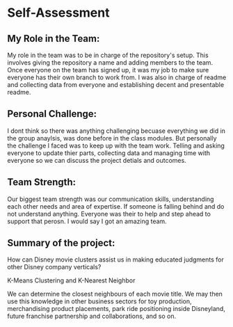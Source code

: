 # Self-Assessment

## My Role in the Team: 

My role in the team was to be in charge of the repository's setup. This involves giving the repository a name and adding members to the team. Once everyone on the team has signed up, it was my job to make sure everyone has their own branch to work from. I was also in charge of readme and collecting data from everyone and establishing decent and presentable readme. 

## Personal Challenge: 

I dont think so there was anything challenging becuase everything we did in the group anaylsis, was done before in the class modules. But personally the challenge I faced was to keep up with the team work. Telling and asking everyone to update thier parts, collecting data and managing time with everyone so we can discuss the project detials and outcomes. 

## Team Strength: 

Our biggest team strength was our communication skills, understanding each other needs and area of expertise. If someone is falling behind and do not understand anything. Everyone was their to help and step ahead to support that perosn. I would say I got an amazing team. 

## Summary of the project: 

How can Disney movie clusters assist us in making educated judgments for other Disney company verticals?

K-Means Clustering and K-Nearest Neighbor

We can determine the closest neighbours of each movie title. We may then use this knowledge in other business sectors for toy production, merchandising product placements, park ride positioning inside Disneyland, future franchise partnership and collaborations, and so on. 
